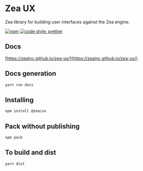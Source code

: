 # Zea UX

Zea library for building user interfaces against the Zea engine.

[![npm](https://img.shields.io/npm/v/@zeainc/zea-ux?style=flat-square)](https://www.npmjs.com/package/@zeainc/zea-ux)
[![code style: prettier](https://img.shields.io/badge/code_style-prettier-ff69b4.svg?style=flat-square)](https://github.com/prettier/prettier)

## Docs

[https://zeainc.github.io/zea-ux/](https://zeainc.github.io/zea-ux/)

## Docs generation

```bash
yarn run docs
```

## Installing

```bash
npm install @zea/ux
```

## Pack without publishing

```bash
npm pack
```

## To build and dist

```bash
yarn dist
```

